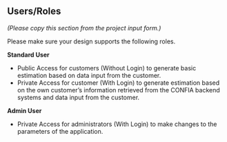## Users/Roles
_(Please copy this section from the project input form.)_

Please make sure your design supports the following roles.

**Standard User**
  - Public Access for customers (Without Login) to generate basic estimation based on data input from the customer.
  - Private Access for customer (With Login) to generate estimation based on the own customer’s information retrieved from the CONFIA backend systems and data input from the customer.
  
**Admin User**
  - Private Access for administrators (With Login) to make changes to the parameters of the application.

